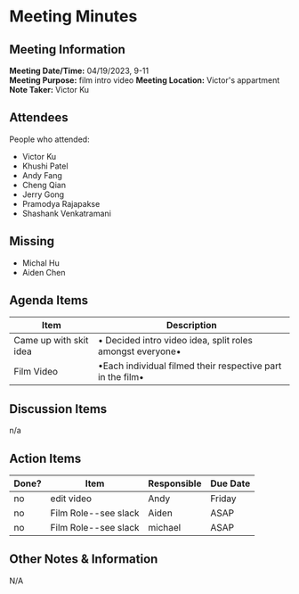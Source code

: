 # Meeting Minutes

## Meeting Information

**Meeting Date/Time:** 04/19/2023, 9-11  
**Meeting Purpose:** film intro video
**Meeting Location:** Victor's appartment
**Note Taker:** Victor Ku

## Attendees

People who attended:

- Victor Ku
- Khushi Patel
- Andy Fang
- Cheng Qian
- Jerry Gong
- Pramodya Rajapakse
- Shashank Venkatramani

## Missing

- Michal Hu
- Aiden Chen

## Agenda Items

| Item                   | Description                                                |
| ---------------------- | ---------------------------------------------------------- |
| Came up with skit idea | • Decided intro video idea, split roles amongst everyone•  |
| Film Video             | •Each individual filmed their respective part in the film• |

## Discussion Items

n/a

## Action Items

| Done? | Item                 | Responsible | Due Date |
| ----- | -------------------- | ----------- | -------- |
| no    | edit video           | Andy        | Friday   |
| no    | Film Role--see slack | Aiden       | ASAP     |
| no    | Film Role--see slack | michael     | ASAP     |

## Other Notes & Information

N/A
